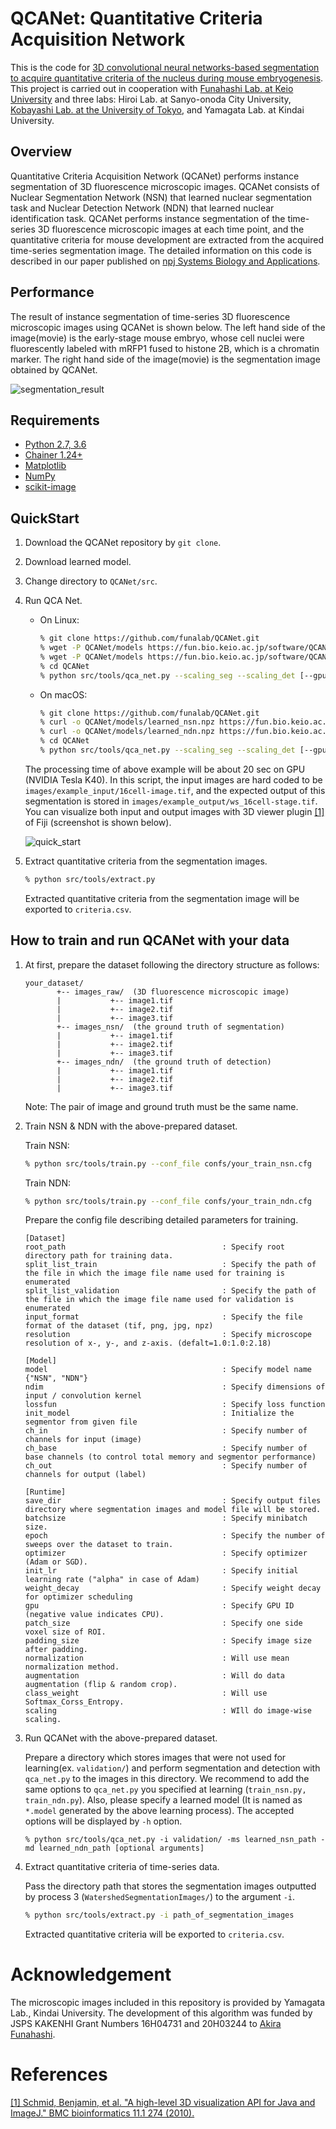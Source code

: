 # QCANet: Quantitative Criteria Acquisition Network

This is the code for [3D convolutional neural networks-based segmentation to acquire quantitative criteria of the nucleus during mouse embryogenesis](https://doi.org/10.1038/s41540-020-00152-8).
This project is carried out in cooperation with [Funahashi Lab. at Keio University](https://fun.bio.keio.ac.jp/) and three labs: Hiroi Lab. at Sanyo-onoda City University, [Kobayashi Lab. at the University of Tokyo](http://research.crmind.net/), and Yamagata Lab. at Kindai University.


## Overview

Quantitative Criteria Acquisition Network (QCANet) performs instance segmentation of 3D fluorescence microscopic images.
QCANet consists of Nuclear Segmentation Network (NSN) that learned nuclear segmentation task and Nuclear Detection Network (NDN) that learned nuclear identification task.
QCANet performs instance segmentation of the time-series 3D fluorescence microscopic images at each time point, and the quantitative criteria for mouse development are extracted from the acquired time-series segmentation image.
The detailed information on this code is described in our paper published on [npj Systems Biology and Applications](https://doi.org/10.1038/s41540-020-00152-8).

## Performance

The result of instance segmentation of time-series 3D fluorescence microscopic images using QCANet is shown below.
The left hand side of the image(movie) is the early-stage mouse embryo, whose cell nuclei were fluorescently labeled with mRFP1 fused to histone 2B, which is a chromatin marker. The right hand side of the image(movie) is the segmentation image obtained by QCANet.

![segmentation_result](raw/segmentation_result.gif)



## Requirements

- [Python 2.7, 3.6](https://www.python.org/downloads/)
- [Chainer 1.24+](https://chainer.org/)
- [Matplotlib](https://matplotlib.org/)
- [NumPy](http://www.numpy.org)
- [scikit-image](http://scikit-image.org/)


## QuickStart

1. Download the QCANet repository by `git clone`.
2. Download learned model.
3. Change directory to `QCANet/src`.
4. Run QCA Net.
    - On Linux:

        ```sh
        % git clone https://github.com/funalab/QCANet.git
        % wget -P QCANet/models https://fun.bio.keio.ac.jp/software/QCANet/learned_nsn.npz
        % wget -P QCANet/models https://fun.bio.keio.ac.jp/software/QCANet/learned_ndn.npz
        % cd QCANet
        % python src/tools/qca_net.py --scaling_seg --scaling_det [--gpu gpu]
        ```

    - On macOS:

        ```sh
        % git clone https://github.com/funalab/QCANet.git
        % curl -o QCANet/models/learned_nsn.npz https://fun.bio.keio.ac.jp/software/QCANet/learned_nsn.npz
        % curl -o QCANet/models/learned_ndn.npz https://fun.bio.keio.ac.jp/software/QCANet/learned_ndn.npz
        % cd QCANet
        % python src/tools/qca_net.py --scaling_seg --scaling_det [--gpu gpu]
        ```


    The processing time of above example will be about 20 sec on GPU (NVIDIA Tesla K40).
    In this script, the input images are hard coded to be `images/example_input/16cell-image.tif`, and
    the expected output of this segmentation is stored in `images/example_output/ws_16cell-stage.tif`.
    You can visualize both input and output images with 3D viewer plugin [[1]](#ref1) of Fiji (screenshot is shown below).

    ![quick_start](raw/quick_start.png)

4. Extract quantitative criteria from the segmentation images.

    ```sh
    % python src/tools/extract.py
    ```

    Extracted quantitative criteria from the segmentation image will be exported to `criteria.csv`.

## How to train and run QCANet with your data

1. At first, prepare the dataset following the directory structure as follows:

    ```
    your_dataset/
           +-- images_raw/  (3D fluorescence microscopic image)
           |           +-- image1.tif
           |           +-- image2.tif
           |           +-- image3.tif
           +-- images_nsn/  (the ground truth of segmentation)
           |           +-- image1.tif
           |           +-- image2.tif
           |           +-- image3.tif
           +-- images_ndn/  (the ground truth of detection)
           |           +-- image1.tif
           |           +-- image2.tif
           |           +-- image3.tif
    ```
    Note: The pair of image and ground truth must be the same name.


2. Train NSN & NDN with the above-prepared dataset.

    Train NSN:
    ```sh
    % python src/tools/train.py --conf_file confs/your_train_nsn.cfg
    ```

    Train NDN:
    ```sh
    % python src/tools/train.py --conf_file confs/your_train_ndn.cfg
    ```

    Prepare the config file describing detailed parameters for training.

    ```
    [Dataset]
    root_path                                   : Specify root directory path for training data.
    split_list_train                            : Specify the path of the file in which the image file name used for training is enumerated
    split_list_validation                       : Specify the path of the file in which the image file name used for validation is enumerated
    input_format                                : Specify the file format of the dataset (tif, png, jpg, npz)
    resolution                                  : Specify microscope resolution of x-, y-, and z-axis. (defalt=1.0:1.0:2.18)

    [Model]
    model                                       : Specify model name {"NSN", "NDN"}
    ndim                                        : Specify dimensions of input / convolution kernel
    lossfun                                     : Specify loss function
    init_model                                  : Initialize the segmentor from given file
    ch_in                                       : Specify number of channels for input (image)
    ch_base                                     : Specify number of base channels (to control total memory and segmentor performance)
    ch_out                                      : Specify number of channels for output (label)

    [Runtime]
    save_dir                                    : Specify output files directory where segmentation images and model file will be stored.
    batchsize                                   : Specify minibatch size.
    epoch                                       : Specify the number of sweeps over the dataset to train.
    optimizer                                   : Specify optimizer (Adam or SGD).
    init_lr                                     : Specify initial learning rate ("alpha" in case of Adam)
    weight_decay                                : Specify weight decay for optimizer scheduling
    gpu                                         : Specify GPU ID (negative value indicates CPU).
    patch_size                                  : Specify one side voxel size of ROI.
    padding_size                                : Specify image size after padding.
    normalization                               : Will use mean normalization method.
    augmentation                                : Will do data augmentation (flip & random crop).
    class_weight                                : Will use Softmax_Corss_Entropy.
    scaling                                     : WIll do image-wise scaling.
    ```

3. Run QCANet with the above-prepared dataset.

    Prepare a directory which stores images that were not used for learning(ex. `validation/`) and
    perform segmentation and detection with `qca_net.py` to the images in this directory.
    We recommend to add the same options to `qca_net.py` you specified at learning (`train_nsn.py, train_ndn.py`).
    Also, please specify a learned model (It is named as `*.model` generated by the above learning process).
    The accepted options will be displayed by `-h` option.

    ```
    % python src/tools/qca_net.py -i validation/ -ms learned_nsn_path -md learned_ndn_path [optional arguments]
    ```


4. Extract quantitative criteria of time-series data.

    Pass the directory path that stores the segmentation images outputted by process 3 (`WatershedSegmentationImages/`) to the argument `-i`.

    ```sh
    % python src/tools/extract.py -i path_of_segmentation_images
    ```
    Extracted quantitative criteria will be exported to `criteria.csv`.


# Acknowledgement

The microscopic images included in this repository is provided by Yamagata Lab., Kindai University.
The development of this algorithm was funded by JSPS KAKENHI Grant Numbers 16H04731 and 20H03244 to [Akira Funahashi](https://github.com/funasoul).

# References

<a name="ref1"></a> [[1] Schmid, Benjamin, et al. "A high-level 3D visualization API for Java and ImageJ." BMC bioinformatics 11.1 274 (2010).](https://bmcbioinformatics.biomedcentral.com/articles/10.1186/1471-2105-11-274)
